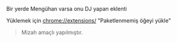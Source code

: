 Bir yerde Mengühan varsa onu DJ yapan eklenti

Yüklemek için [chrome://extensions/](chrome://extensions/) "Paketlenmemiş öğeyi yükle"

>  Mizah amaçlı yapılmıştır.